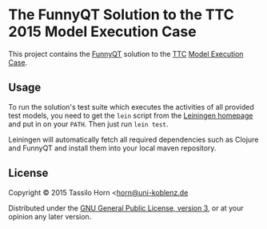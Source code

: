 # The FunnyQT Solution to the TTC 2015 Model Execution Case

This project contains the [FunnyQT](http://funnyqt.org) solution to the
[TTC](http://www.transformation-tool-contest.eu/)
[Model Execution Case](https://code.google.com/a/eclipselabs.org/p/moliz/source/browse/?repo=ttc2015).

## Usage

To run the solution's test suite which executes the activities of all provided
test models, you need to get the `lein` script from the
[Leiningen homepage](http://leiningen.org/) and put in on your `PATH`.  Then
just run `lein test`.

Leiningen will automatically fetch all required dependencies such as Clojure
and FunnyQT and install them into your local maven repository.

## License

Copyright © 2015 Tassilo Horn <horn@uni-koblenz.de

Distributed under the
[GNU General Public License, version 3](https://www.gnu.org/copyleft/gpl.html),
or at your opinion any later version.
